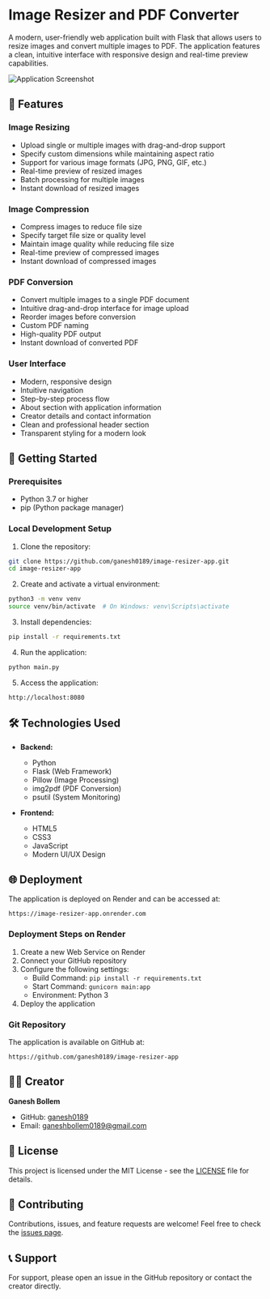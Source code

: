 # Image Resizer and PDF Converter

A modern, user-friendly web application built with Flask that allows users to resize images and convert multiple images to PDF. The application features a clean, intuitive interface with responsive design and real-time preview capabilities.

![Application Screenshot](app/static/images/screenshot.png)

## 🌟 Features

### Image Resizing
- Upload single or multiple images with drag-and-drop support
- Specify custom dimensions while maintaining aspect ratio
- Support for various image formats (JPG, PNG, GIF, etc.)
- Real-time preview of resized images
- Batch processing for multiple images
- Instant download of resized images

### Image Compression
- Compress images to reduce file size
- Specify target file size or quality level
- Maintain image quality while reducing file size
- Real-time preview of compressed images
- Instant download of compressed images

### PDF Conversion
- Convert multiple images to a single PDF document
- Intuitive drag-and-drop interface for image upload
- Reorder images before conversion
- Custom PDF naming
- High-quality PDF output
- Instant download of converted PDF

### User Interface
- Modern, responsive design
- Intuitive navigation
- Step-by-step process flow
- About section with application information
- Creator details and contact information
- Clean and professional header section
- Transparent styling for a modern look

## 🚀 Getting Started

### Prerequisites
- Python 3.7 or higher
- pip (Python package manager)

### Local Development Setup

1. Clone the repository:
```bash
git clone https://github.com/ganesh0189/image-resizer-app.git
cd image-resizer-app
```

2. Create and activate a virtual environment:
```bash
python3 -m venv venv
source venv/bin/activate  # On Windows: venv\Scripts\activate
```

3. Install dependencies:
```bash
pip install -r requirements.txt
```

4. Run the application:
```bash
python main.py
```

5. Access the application:
```
http://localhost:8080
```

## 🛠️ Technologies Used

- **Backend:**
  - Python
  - Flask (Web Framework)
  - Pillow (Image Processing)
  - img2pdf (PDF Conversion)
  - psutil (System Monitoring)

- **Frontend:**
  - HTML5
  - CSS3
  - JavaScript
  - Modern UI/UX Design

## 🌐 Deployment

The application is deployed on Render and can be accessed at:
```
https://image-resizer-app.onrender.com
```

### Deployment Steps on Render
1. Create a new Web Service on Render
2. Connect your GitHub repository
3. Configure the following settings:
   - Build Command: `pip install -r requirements.txt`
   - Start Command: `gunicorn main:app`
   - Environment: Python 3
4. Deploy the application

### Git Repository
The application is available on GitHub at:
```
https://github.com/ganesh0189/image-resizer-app
```

## 👨‍💻 Creator

**Ganesh Bollem**
- GitHub: [ganesh0189](https://github.com/ganesh0189)
- Email: ganeshbollem0189@gmail.com

## 📝 License

This project is licensed under the MIT License - see the [LICENSE](LICENSE) file for details.

## 🤝 Contributing

Contributions, issues, and feature requests are welcome! Feel free to check the [issues page](https://github.com/ganesh0189/image-resizer-app/issues).

## 📞 Support

For support, please open an issue in the GitHub repository or contact the creator directly. 